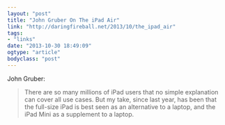 ```yaml
---
layout: "post"
title: "John Gruber On The iPad Air"
link: "http://daringfireball.net/2013/10/the_ipad_air"
tags: 
- "links"
date: "2013-10-30 18:49:09"
ogtype: "article"
bodyclass: "post"
---
```


John Gruber:

> There are so many millions of iPad users that no simple explanation can cover all use cases. But my take, since last year, has been that the full-size iPad is best seen as an alternative to a laptop, and the iPad Mini as a supplement to a laptop.
